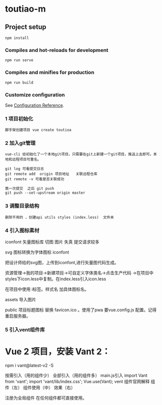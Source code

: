 # toutiao-m

## Project setup
```
npm install
```

### Compiles and hot-reloads for development
```
npm run serve
```

### Compiles and minifies for production
```
npm run build
```

### Customize configuration
See [Configuration Reference](https://cli.vuejs.org/config/).
### 1 项目初始化
```
脚手架创建项目 vue create toutioa

```
### 2 加入git管理

```
vue-cli 给初始化了一个本地git项目，只需要在git上新建一个git项目，推送上去即可。本地和远程项目可重名。

git log 可看提交日志
git remote add  origin 项目地址   关联远程仓库
git remote -v 可看是否关联成功

第一次提交  之后 git push 
git push --set-upstream origin master
```

### 3 调整目录结构
```
删除不用的 ，创建api utils styles (index.less)  文件夹

```
### 4 引入图标素材
iconfont  矢量图标库 
切图 图片 失真 提交请求较多

svg 图标转换为字体图标 iconfont

把设计师给的svg图，上传到iconfont,进行矢量图代码生成。

资源管理->我的项目->新建项目->可自定义字体类名->点击生产代码
->在项目中styles下icon.less中复制。在index.less引入icon.less

在项目中使用 i标签。样式名 加具体图标名。

assets 导入图片

public 项目标题图标 替换 favicon.ico 。使用了pwa 要vue.config.js 配置。记得重启服务器。

### 5 引入vent组件库

# Vue 2 项目，安装 Vant 2：
npm i vant@latest-v2 -S

按需引入（用的组件少）
全部引入（用的组件多）
main.js引入 
import Vant from 'vant';
import 'vant/lib/index.css';
Vue.use(Vant);
vent 组件官网解释  组件（左）  组件使用（中）  效果（右）

注册为全局组件 在任何组件都可直接使用。  




